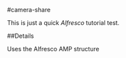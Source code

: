 #camera-share

This is just a quick *Alfresco* tutorial test.

##Details

Uses the Alfresco AMP structure
